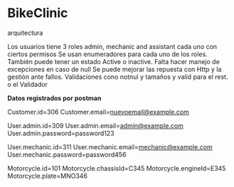 # BikeClinic
 arquitectura

Los usuarios tiene 3 roles admin, mechanic and assistant cada uno con ciertos permisos
Se usan enumeradores para cada uno de los roles. También puede tener un estado Active o inactive.
Falta hacer manejo de excepciones en caso de null
Se puede mejorar las repuesta con Http y la gestión ante fallos.
Validaciones cono notnul y tamaños y valid para el rest. o el Validador

**Datos registrados por postman**

Customer.id=306
Customer.email=nuevoemail@example.com

User.admin.id=309
User.admin.email=admin@example.com
User.admin.password=password123

User.mechanic.id=311
User.mechanic.email=mechanic@example.com
User.mechanic.password=password456

Motorcycle.id=101
Motorcycle.chassisId=C345
Motorcycle.engineId=E345
Motorcycle.plate=MNO346